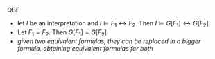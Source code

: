 QBF
- let $I$ be an interpretation and $I \models F_1 \leftrightarrow F_2$. Then $I \models G[F_1] \leftrightarrow G[F_2]$
- Let $F_1 = F_2$. Then $G[F_1] = G[F_2]$
- *given two equivalent formulas, they can be replaced in a bigger formula, obtaining equivalent formulas for both*
